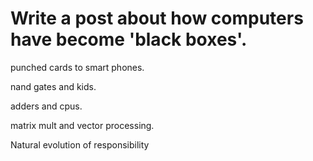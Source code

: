 # Write a post about how computers have become 'black boxes'.

punched cards to smart phones.

nand gates and kids.

adders and cpus.

matrix mult and vector processing.

Natural evolution of responsibility
